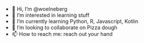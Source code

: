 - 👋 Hi, I’m @woelneberg
- 👀 I’m interested in learning stuff
- 🌱 I’m currently learning Python, R, Javascript, Kotlin
- 💞️ I’m looking to collaborate on Pizza dough
- 📫 How to reach me: reach out your hand

<!---
woelneberg/woelneberg is a ✨ special ✨ repository because its `README.md` (this file) appears on your GitHub profile.
You can click the Preview link to take a look at your changes.
--->
